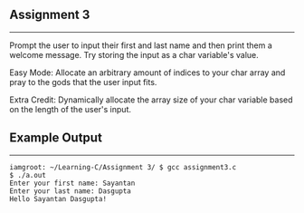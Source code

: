 ## Assignment 3
<hr>
Prompt the user to input their first and last name and then print them a welcome message. Try storing the input as a char variable's value.

Easy Mode: Allocate an arbitrary amount of indices to your char array and pray to the gods that the user input fits.

Extra Credit: Dynamically allocate the array size of your char variable based on the length of the user's input.

## Example Output
<hr>

```
iamgroot: ~/Learning-C/Assignment 3/ $ gcc assignment3.c
$ ./a.out
Enter your first name: Sayantan
Enter your last name: Dasgupta
Hello Sayantan Dasgupta!
```